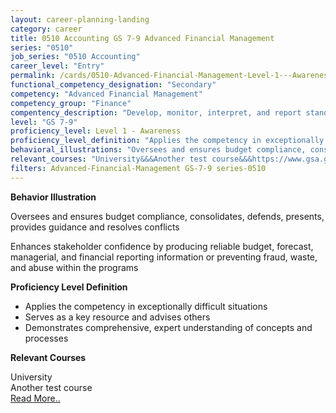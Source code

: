 ```yaml
---
layout: career-planning-landing
category: career
title: 0510 Accounting GS 7-9 Advanced Financial Management
series: "0510"
job_series: "0510 Accounting"
career_level: "Entry"
permalink: /cards/0510-Advanced-Financial-Management-Level-1---Awareness/
functional_competency_designation: "Secondary"
competency: "Advanced Financial Management"
competency_group: "Finance"
compentency_description: "Develop, monitor, interpret, and report standardized processes/operations to ensure transparency and compliance with financial statutory, regulatory, and leadership guidance with the intent of promoting effectiveness and accountability."
level: "GS 7-9"
proficiency_level: Level 1 - Awareness
proficiency_level_definition: "Applies the competency in exceptionally difficult situations ? Serves as a key resource and advises others ? Demonstrates comprehensive, expert understanding of concepts and processes"
behavioral_illustrations: "Oversees and ensures budget compliance, consolidates, defends, presents, provides guidance and resolves conflicts ? Enhances stakeholder confidence by producing reliable budget, forecast, managerial, and financial reporting information or preventing fraud, waste, and abuse within the programs"
relevant_courses: "University&&&Another test course&&&https://www.gsa.gov/ "
filters: Advanced-Financial-Management GS-7-9 series-0510
---
```


<div id="cfo-card-content-behavioral-illustrations" class="cfo-inner-card-content">
<p><b>Behavior Illustration</b></p>
<p>Oversees and ensures budget compliance, consolidates, defends, presents, provides guidance and resolves conflicts</p>
<p>Enhances stakeholder confidence by producing reliable budget, forecast, managerial, and financial reporting information or preventing fraud, waste, and abuse within the programs</p>
</div>

<div id="cfo-card-content-proficiency-level-definition" class="cfo-inner-card-content">

<p><b>Proficiency Level Definition</b></p>
<ul><li>Applies the competency in exceptionally difficult situations</li>
<li>Serves as a key resource and advises others</li>
<li>Demonstrates comprehensive, expert understanding of concepts and processes</li>
</ul></div>

<div id="cfo-card-content-relevant-courses" class="cfo-inner-card-content">
<p><b>Relevant Courses</b></p>
<div class="cfo-courses-outer">
<div class="cfo-courses-inner">University</div>
<div class="cfo-courses-inner">Another test course</div>
<div class="cfo-courses-inner"><a href="https://www.gsa.gov/ ">Read More..</a></div>
</div>
</div>
